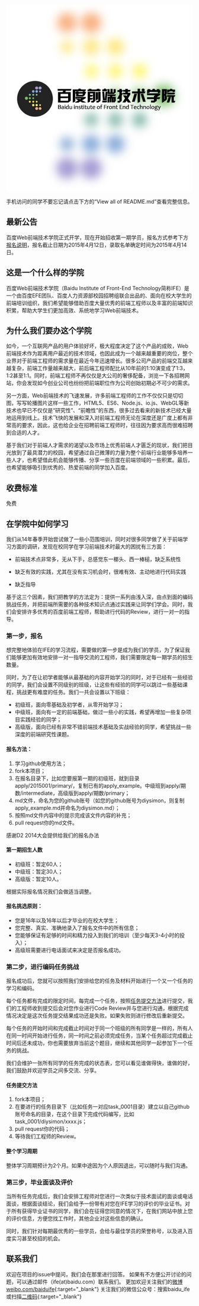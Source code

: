 ![百度Web前端技术学院](asset/github.jpg)

手机访问的同学不要忘记请点击下方的“View all of README.md”查看完整信息。

## 最新公告

百度Web前端技术学院正式开学，现在开始招收第一期学员，报名方式参考下方[报名说明](#报名说明)，报名截止日期为2015年4月12日，录取名单确定时间为2015年4月14日。

## 这是一个什么样的学院

百度Web前端技术学院（Baidu Institute of Front-End Technology简称IFE）是一个由百度EFE团队、百度人力资源部校园招聘组联合出品的、面向在校大学生的前端培训组织，我们希望能够借助百度大量优秀的前端工程师以及丰富的前端知识积累，帮助大学生们更加高效、系统地学习Web前端技术。

## 为什么我们要办这个学院

如今，一个互联网产品的用户体验好坏，极大程度决定了这个产品的成败，Web前端技术作为距离用户最近的技术领域，也因此成为一个越来越重要的岗位，整个业界对于前端工程师的需求量在最近今年迅速增长。很多公司产品的前端交互越来越复杂，前端工作量越来越大，前后端工程师配比从10年前的1:10演变成了1:3，1:2甚至1:1。同时，前端工程师不再仅仅是大公司的奢侈配备，浏览一下各招聘网站，你会发现如今创业公司也纷纷把前端职位作为公司创始初期必不可少的需求。

另一方面，Web前端技术的飞速发展，许多前端工程师的工作不仅仅只是切切图，写写轮播图片这样一些工作，HTML5、ES6、Node.js、io.js、WebGL等新技术也早已不仅仅是“研究性”、“前瞻性”的东西，很多过去看来的新技术已经大量地运用到线上。技术飞快的发展和深入对前端工程师无论在深度还是广度上都有非常高的要求，因此，这也给企业在招聘前端工程师时，往往因为要求高而很难招聘到合适的人才。

基于我们对于前端人才需求的渴望以及市场上优秀前端人才匮乏的现状，我们把目光放到了最具潜力的校园，希望通过自己微薄的力量为整个前端行业能够多培养一些人才，也希望借此机会能够传播、分享一些百度在前端领域的一些积累。最后，也希望能够吸引到优秀的、热爱前端的同学加入百度。

## 收费标准

免费

## 在学院中如何学习

我们从14年春季开始尝试做了一些小范围培训，同时对很多同学做了关于前端学习方面的调研，发现在校同学在学习前端技术时最大的困扰有三方面：

* 前端技术点非常多，无从下手，总感觉东一榔头、西一棒槌，缺乏系统性

* 缺乏有效的实践，尤其在没有实习机会时，很难有效、主动地进行代码实践

* 缺乏指导

基于这三个因素，我们把教学的方法定为：提供一系列由浅入深，由点到面的编码挑战任务，并把前端所需要的各种技术知识点通过实践来让同学们学会。同时，我们会安排许多优秀的百度前端工程师，帮助进行代码的Review，进行一对一的指导。

### 第一步，报名

想完整地体验在IFE的学习流程，需要做的第一步是成为我们的学员，为了保证我们能够更加有效地安排一对一指导交流的工程师，我们需要限定每一期学员的招生数量。

同时，为了在让初学者能够从最基础的内容开始学习的同时，对于已经有一些经验的同学，我们会设置不同级别的班级，让这些有经验的同学可以跳过一些基础课程，挑战更有难度的任务。我们一共会设置以下班级：

* 初级班，面向零基础及初学者，从零开始学习；
* 中级班，面向有一定的前端基础，做过一些小的实践，希望再增加一些复杂项目实践经验的同学；
* 高级版，面向已经有非常不错前端技术基础及实战经验的同学，希望挑战一些深度的前端研究性课题。

#### 报名方法：

1. 学习github使用方法；
2. fork本项目；
3. 在报名目录下，比如您要报第一期的初级班，就到目录apply/2015001/primary/，复制已有的apply_example。中级班到apply/期数/intermediate，高级版到apply/期数/primary；
4. md文件，命名为您的github账号（如您的github账号为diysimon，则复制apply_example.md并命名为diysimon.md）；
5. 按照md文件内容中的提示完成该文件内容的补充；
6. pull request你的md文件。

感谢D2 2014大会提供给我们的报名办法

#### 第一期招生人数

* 初级班：暂定60人；
* 中级班：暂定30人；
* 高级版：暂定10人。

根据实际报名情况我们会做适当调整。

#### 报名挑选原则：

* 您是16年以及16年以后才毕业的在校大学生；
* 您完整、真实、准确地录入了报名文件中的所有信息；
* 您能够保证有足够的时间和精力投入到我们的培训（至少每天3-4小时的投入）；
* 高级班需要进行电话面试来决定是否报名成功。

### 第二步，进行编码任务挑战

报名成功后，您就可以按照我们安排给您的任务及材料开始进行一个又一个任务的学习和编码。

每个任务都有完成的限定时间，每完成一个任务，按照[任务提交方法](#任务提交方法)进行提交，我们的工程师收到提交后会对您作业进行Code Review并与您进行沟通，根据完成情况决定是这次任务提交结果成功还是失败。如果失败则进行修改后重新提交。

每个任务的开始时间和完成截止时间对于同一个班级的所有同学是一样的，所有人在同一时间开始进行任务，同一时间之前必须完成任务，当某个任务超过完成截止时间后还未成功，你也需要放弃当前这个题目，继续和其他同学一起参加下一个任务的挑战。

我们会维护一张所有同学的任务完成的状态表，您可以看见谁做得快，谁做的好，我们鼓励并欢迎学员之间多交流、分享。

#### 任务提交方法

1. fork本项目；
2. 在要进行的任务目录下（比如任务一对应task_0001目录）建立以自己github账号命名的目录，在这个目录下完成代码编写，比如task_0001/diysimon/xxxx.js；
3. pull request你的代码；
4. 等待我们工程师的Review。

#### 整个学习周期

整体学习周期预计为2个月。如果中途因为个人原因退出，可以随时与我们沟通。

### 第三步，毕业面谈及评价

当所有任务完成后，我们会安排工程师对您进行一次类似于技术面试的面谈或电话面谈，根据面谈结论，我们会给予一份带有对您在IFE学习的评价的毕业证书。对于所有获得毕业证书的同学，我们会在征得您同意的情况下，在我们网站中放上您的评价信息，方便您找工作时，其他企业对这些信息的确认。

同时，我们针对每期最优秀的一些学员，会给与最佳学员的荣誉称号，以及进入百度实习甚至校招的机会。

## 联系我们

欢迎在项目的issue中提问，我们会在那里进行回答。
如果有不方便公开讨论的问题，可以通过邮件（ife(at)baidu.com）联系我们。
更加欢迎关注我们的[微博 weibo.com/baiduife](http://weibo.com/baiduife){:target="_blank"}
关注我们的微信公众号：搜索baidu_ife或扫描[二维码](asset/weixin.jpeg){:target="_blank"}
